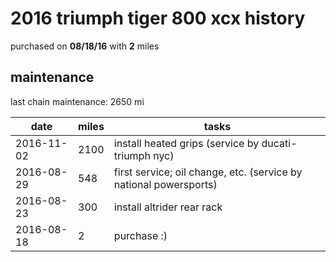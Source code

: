 # 2016 triumph tiger 800 xcx history

purchased on **08/18/16** with **2** miles

## maintenance

last chain maintenance: 2650 mi

date        | miles | tasks
------------|-------|---------
2016-11-02  |  2100 | install heated grips (service by ducati-triumph nyc)
2016-08-29  |   548 | first service; oil change, etc. (service by national powersports)
2016-08-23  |   300 | install altrider rear rack
2016-08-18  |     2 | purchase :)
